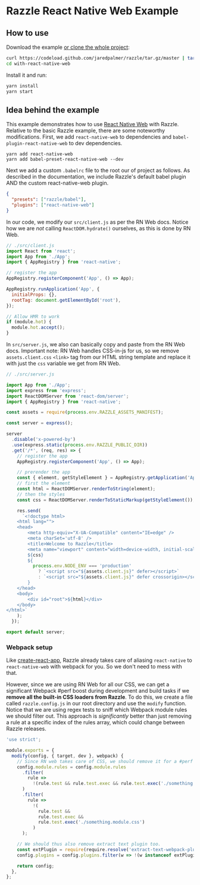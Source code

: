 # Razzle React Native Web Example

## How to use

Download the example [or clone the whole project](https://github.com/jaredpalmer/razzle.git):

```bash
curl https://codeload.github.com/jaredpalmer/razzle/tar.gz/master | tar -xz --strip=2 razzle-master/examples/with-react-native-web
cd with-react-native-web
```

Install it and run:

```bash
yarn install
yarn start
```

## Idea behind the example

This example demonstrates how to use [React Native Web](https://github.com/necolas/react-native-web) with Razzle. Relative to the basic Razzle example, there are some noteworthy modifications. First, we add `react-native-web` to dependencies and `babel-plugin-react-native-web` to dev dependencies.

```
yarn add react-native-web
yarn add babel-preset-react-native-web --dev
```

Next we add a custom `.babelrc` file to the root our of project as follows. As described in the documentation, we include Razzle's default babel plugin AND the custom react-native-web plugin.

```json
{
  "presets": ["razzle/babel"],
  "plugins": ["react-native-web"]
}
```

In our code, we modify our `src/client.js` as per the RN Web docs. Notice how we are _not_ calling `ReactDOM.hydrate()` ourselves, as this is done by RN Web.

```js
// ./src/client.js
import React from 'react';
import App from './App';
import { AppRegistry } from 'react-native';

// register the app
AppRegistry.registerComponent('App', () => App);

AppRegistry.runApplication('App', {
  initialProps: {},
  rootTag: document.getElementById('root'),
});

// Allow HMR to work
if (module.hot) {
  module.hot.accept();
}
```

In `src/server.js`, we also can basically copy and paste from the RN Web docs. Important note: RN Web handles CSS-in-js for us, so we remove `assets.client.css` `<link>` tag from our HTML string template and replace it with just the `css` variable we get from RN Web.

```js
// ./src/server.js

import App from './App';
import express from 'express';
import ReactDOMServer from 'react-dom/server';
import { AppRegistry } from 'react-native';

const assets = require(process.env.RAZZLE_ASSETS_MANIFEST);

const server = express();

server
  .disable('x-powered-by')
  .use(express.static(process.env.RAZZLE_PUBLIC_DIR))
  .get('/*', (req, res) => {
    // register the app
    AppRegistry.registerComponent('App', () => App);

    // prerender the app
    const { element, getStyleElement } = AppRegistry.getApplication('App', {});
    // first the element
    const html = ReactDOMServer.renderToString(element);
    // then the styles
    const css = ReactDOMServer.renderToStaticMarkup(getStyleElement());

    res.send(
      `<!doctype html>
    <html lang="">
    <head>
        <meta http-equiv="X-UA-Compatible" content="IE=edge" />
        <meta charSet='utf-8' />
        <title>Welcome to Razzle</title>
        <meta name="viewport" content="width=device-width, initial-scale=1">
        ${css}
        ${
          process.env.NODE_ENV === 'production'
            ? `<script src="${assets.client.js}" defer></script>`
            : `<script src="${assets.client.js}" defer crossorigin></script>`
        }
    </head>
    <body>
        <div id="root">${html}</div>
    </body>
</html>`
    );
  });

export default server;
```

### Webpack setup

Like [create-react-app](https://github.com/facebook/create-react-app), Razzle already takes care of aliasing `react-native` to `react-native-web` with webpack for you. So we don't need to mess with that.

However, since we are using RN Web for all our CSS, we can get a significant Webpack #perf boost during development and build tasks if we **remove all the built-in CSS loaders from Razzle**. To do this, we create a file called `razzle.config.js` in our root directory and use the `modify` function. Notice that we are using regex tests to sniff which Webpack module rules we should filter out. This approach is _significantly_ better than just removing a rule at a specific index of the rules array, which could change between Razzle releases.

```js
'use strict';

module.exports = {
  modify(config, { target, dev }, webpack) {
    // Since RN web takes care of CSS, we should remove it for a #perf boost
    config.module.rules = config.module.rules
      .filter(
        rule =>
          !(rule.test && rule.test.exec && rule.test.exec('./something.css'))
      )
      .filter(
        rule =>
          !(
            rule.test &&
            rule.test.exec &&
            rule.test.exec('./something.module.css')
          )
      );

    // We should thus also remove extract text plugin too.
    const extPlugin = require(require.resolve('extract-text-webpack-plugin')); // get it out node_modules
    config.plugins = config.plugins.filter(w => !(w instanceof extPlugin));

    return config;
  },
};
```
